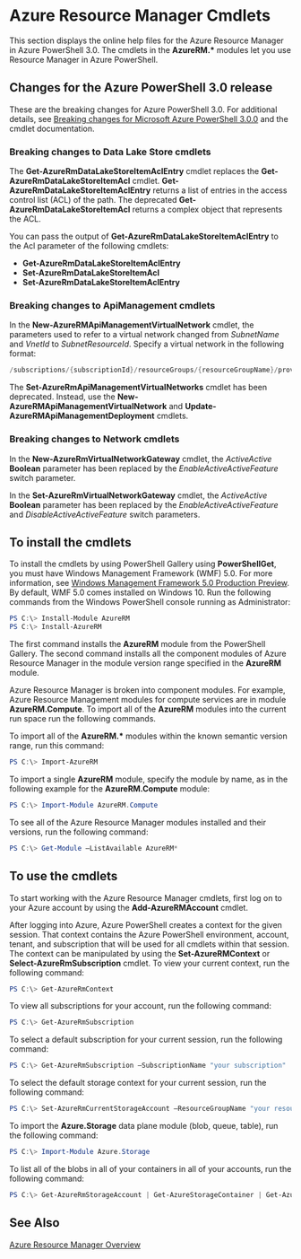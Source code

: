 # Azure Resource Manager Cmdlets

This section displays the online help files for the Azure Resource Manager in Azure PowerShell 3.0.
The cmdlets in the __AzureRM.*__ modules let you use Resource Manager in Azure PowerShell.

## Changes for the Azure PowerShell 3.0 release

These are the breaking changes for Azure PowerShell 3.0.
For additional details, see [Breaking changes for Microsoft Azure PowerShell 3.0.0](https://github.com/Azure/azure-powershell/blob/v3.0.0-September2016/documentation/release-notes/migration-guide.3.0.0.md) and the cmdlet documentation.

### Breaking changes to Data Lake Store cmdlets

The **Get-AzureRmDataLakeStoreItemAclEntry** cmdlet replaces the **Get-AzureRmDataLakeStoreItemAcl** cmdlet.
**Get-AzureRmDataLakeStoreItemAclEntry** returns a list of entries in the access control list (ACL) of the path.
The deprecated **Get-AzureRmDataLakeStoreItemAcl** returns a complex object that represents the ACL.

You can pass the output of **Get-AzureRmDataLakeStoreItemAclEntry** to the Acl parameter of the following cmdlets:

- **Get-AzureRmDataLakeStoreItemAclEntry**
- **Set-AzureRmDataLakeStoreItemAcl**
- **Set-AzureRmDataLakeStoreItemAclEntry**

### Breaking changes to ApiManagement cmdlets

In the **New-AzureRMApiManagementVirtualNetwork** cmdlet, the parameters used to refer to a virtual network changed from _SubnetName_ and _VnetId_ to _SubnetResourceId_.
Specify a virtual network in the following format:

```PowerShell
/subscriptions/{subscriptionId}/resourceGroups/{resourceGroupName}/providers/Microsoft.ClassicNetwork/virtualNetworks/{virtualNetworkName}/subnets/{subnetName}
```

The **Set-AzureRmApiManagementVirtualNetworks** cmdlet has been deprecated.
Instead, use the **New-AzureRMApiManagementVirtualNetwork** and **Update-AzureRMApiManagementDeployment** cmdlets.

### Breaking changes to Network cmdlets

In the **New-AzureRmVirtualNetworkGateway** cmdlet, the _ActiveActive_ **Boolean** parameter has been replaced by the _EnableActiveActiveFeature_ switch parameter.

In the **Set-AzureRmVirtualNetworkGateway** cmdlet, the _ActiveActive_ **Boolean** parameter has been replaced by the _EnableActiveActiveFeature_ and _DisableActiveActiveFeature_ switch parameters.

## To install the cmdlets

To install the cmdlets by using PowerShell Gallery using **PowerShellGet**, you must have Windows Management Framework (WMF) 5.0. For more information, see [Windows Management Framework 5.0 Production Preview](https://www.microsoft.com/en-us/download/details.aspx?id=48729).
By default, WMF 5.0 comes installed on Windows 10.
Run the following commands from the Windows PowerShell console running as Administrator:

```PowerShell
PS C:\> Install-Module AzureRM
PS C:\> Install-AzureRM
```

The first command installs the **AzureRM** module from the PowerShell Gallery.
The second command installs all the component modules of Azure Resource Manager in the module version range specified in the **AzureRM** module.

Azure Resource Manager is broken into component modules.
For example, Azure Resource Management modules for compute services are in module **AzureRM.Compute**.
To import all of the **AzureRM** modules into the current run space run the following commands.

To import all of the __AzureRM.*__ modules within the known semantic version range, run this command:

```PowerShell
PS C:\> Import-AzureRM
```

To import a single **AzureRM** module, specify the module by name, as in the following example for the **AzureRM.Compute** module:

```PowerShell
PS C:\> Import-Module AzureRM.Compute
```

To see all of the Azure Resource Manager modules installed and their versions, run the following command:

```PowerShell
PS C:\> Get-Module –ListAvailable AzureRM*
```

## To use the cmdlets

To start working with the Azure Resource Manager cmdlets, first log on to your Azure account by using the **Add-AzureRMAccount** cmdlet.

After logging into Azure, Azure PowerShell creates a context for the given session.
That context contains the Azure PowerShell environment, account, tenant, and subscription that will be used for all cmdlets within that session. The context can be manipulated by using the **Set-AzureRMContext** or **Select-AzureRmSubscription** cmdlet.
To view your current context, run the following command:

```PowerShell
PS C:\> Get-AzureRmContext
```

To view all subscriptions for your account, run the following command:

```PowerShell
PS C:\> Get-AzureRmSubscription
```

To select a default subscription for your current session, run the following command:

```PowerShell
PS C:\> Get-AzureRmSubscription –SubscriptionName "your subscription" | Select-AzureRmSubscription
```

To select the default storage context for your current session, run the following command:

```PowerShell
PS C:\> Set-AzureRmCurrentStorageAccount –ResourceGroupName "your resource group" –StorageAccountName "your storage account name"
```

To import the **Azure.Storage** data plane module (blob, queue, table), run the following command:

```PowerShell
PS C:\> Import-Module Azure.Storage
```

To list all of the blobs in all of your containers in all of your accounts, run the following command:

```PowerShell
PS C:\> Get-AzureRmStorageAccount | Get-AzureStorageContainer | Get-AzureStorageBlob
```

## See Also

[Azure Resource Manager Overview](http://azure.microsoft.com/en-us/documentation/articles/resource-group-overview/)
